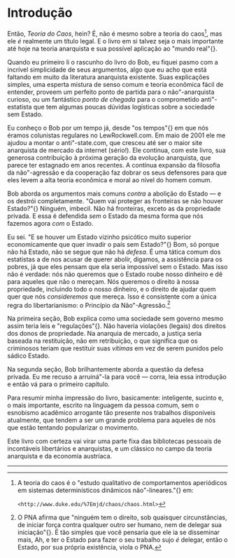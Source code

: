 # Introdução

Então, *Teoria do Caos*, hein? É, não é mesmo sobre a teoria do caos[^1], mas ele *é* realmente um título legal. E o livro em si talvez seja o mais importante até hoje na teoria anarquista e sua possível aplicação ao "mundo real"{}.

Quando eu primeiro li o rascunho do livro do Bob, eu fiquei pasmo com a incrível simplicidade de seus argumentos, algo que eu acho que está faltando em muito da literatura anarquista existente. Suas explicações simples, uma esperta mistura de senso comum e teoria econômica fácil de entender, proveem um perfeito ponto de partida para o não"-anarquista curioso, ou um fantástico *ponto de chegada* para o comprometido anti"-estatista que tem algumas poucas dúvidas logísticas sobre a sociedade sem Estado.

Eu conheço o Bob por um tempo já, desde "os tempos"{} em que nós éramos colunistas regulares no LewRockwell.com. Em maio de 2001 ele me ajudou a montar o anti"-state.com, que cresceu até ser o maior site anarquista de mercado da internet (sério!). Ele continua, com este livro, sua generosa contribuição à próxima geração da evolução anarquista, que parece ter estagnado em anos recentes. A contínua expansão da filosofia da não"-agressão e da cooperação faz dobrar os seus defensores para que eles levem a alta teoria econômica e moral ao nível do homem comum.

Bob aborda os argumentos mais comuns *contra* a abolição do Estado — e os destrói completamente. "Quem vai proteger as fronteiras se não houver Estado?"{} Ninguém, imbecil. Não há fronteiras, exceto as da propriedade privada. E essa é defendida *sem* o Estado da mesma forma que nós fazemos agora *com* o Estado.

Eu sei. "E se houver um Estado vizinho psicótico muito superior economicamente que quer invadir o país sem Estado?"{} Bom, só porque não há Estado, não se segue que não há *defesa*. É uma tática comum dos estatistas a de nos acusar de querer abolir, digamos, a assistência para os pobres, já que eles pensam que ela seria impossível sem o Estado. Mas isso não é verdade: nós não queremos que o Estado roube nosso dinheiro e dê para aqueles que não o mereçam. Nós queremos o direito à nossa propriedade, incluindo todo o nosso dinheiro, e o direito de ajudar quem quer que nós *consideremos* que mereça. Isso é consistente com a única regra do libertarianismo: o Princípio da Não"-Agressão.[^2]

Na primeira seção, Bob explica como uma sociedade sem governo mesmo assim teria leis e "regulações"{}. Não haveria violações (legais) dos direitos dos donos de propriedade. Na anarquia de mercado, a justiça seria baseada na restituição, não em retribuição, o que significa que os criminosos teriam que restituir suas *vítimas* em vez de serem punidos pelo sádico Estado.

Na segunda seção, Bob brilhantemente aborda a questão da defesa privada. Eu me recuso a arruiná"-la para você — corra, leia essa introdução e então vá para o primeiro capítulo.

Para resumir minha impressão do livro, basicamente: inteligente, sucinto e, o mais importante, escrito na linguagem da pessoa comum, sem o esnobismo acadêmico arrogante tão presente nos trabalhos disponíveis atualmente, que tendem a ser um grande problema para aqueles de nós que estão tentando popularizar o movimento.

Este livro com certeza vai virar uma parte fixa das bibliotecas pessoais de incontáveis libertários e anarquistas, e um clássico no campo da teoria anarquista e da economia austríaca.

---

[^1]: A teoria do caos é o "estudo qualitativo de comportamentos aperiódicos em sistemas determinísticos dinâmicos não"-lineares."{} em:

    `<http://www.duke.edu/%7Emjd/chaos/chaos.html>`

[^2]: O PNA afirma que "ninguém tem o direito, sob quaisquer circunstâncias, de iniciar força contra qualquer outro ser humano, nem de delegar sua iniciação"{}. É tão simples que você pensaria que ele ia se disseminar mais, Ah, e ter o Estado para fazer o seu trabalho sujo *é* delegar, então o Estado, por sua própria existência, viola o PNA.


